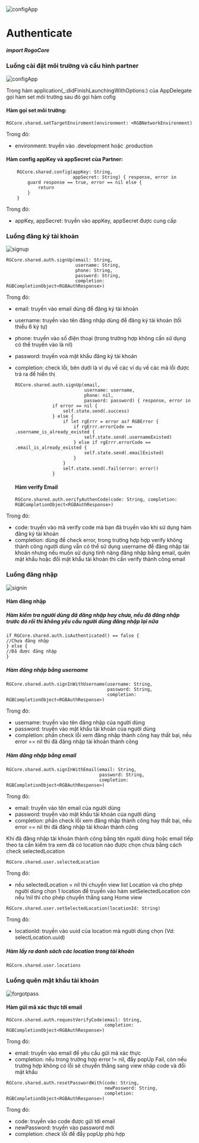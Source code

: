 ![configApp](https://github.com/user-attachments/assets/2ea1dc68-65f8-46a0-86e0-e18e286ac4f8)
# Authenticate

##### import RogoCore

### Luồng cài đặt môi trường và cấu hình partner

![configApp](https://github.com/user-attachments/assets/7215510d-2483-4a8d-93cf-75316a5c2d4d)

Trong hàm application(_:didFinishLaunchingWithOptions:) của AppDelegate gọi hàm set môi trường sau đó gọi hàm cofig 

#### Hàm gọi set môi trường:

```
RGCore.shared.setTargetEnviroment(environment: <RGBNetworkEnvironment)
```

Trong đó:
- environment: truyền vào .development hoặc .production

#### Hàm config appKey và appSecret của Partner:

```
    RGCore.shared.config(appKey: String,
                         appSecret: String) { response, error in
        guard response == true, error == nil else {
            return
        }
    }
```

Trong đó:
- appKey, appSecret: truyền vào appKey, appSecret được cung cấp

### Luồng đăng ký tài khoản

![signup](https://github.com/user-attachments/assets/90b7c5f6-9b35-4723-a9e6-ed8310650922)

```
RGCore.shared.auth.signUp(email: String,
                          username: String,
                          phone: String,
                          password: String,
                          completion: RGBCompletionObject<RGBAuthResponse>)
```
Trong đó:
- email: truyền vào email dùng để đăng ký tài khoản
- username: truyền vào tên đăng nhập dùng để đăng ký tài khoản (tối thiểu 6 ký tự)
- phone: truyền vào số điện thoại (trong trường hợp không cần sử dụng có thể truyền vào là nil)
- password: truyền voà mật khẩu đăng ký tài khoản
- completion: check lỗi, bên dưới là ví dụ về các ví dụ về các mã lỗi được trả ra để hiển thị

  ```
  RGCore.shared.auth.signUp(email,
                            username: username,
                            phone: nil,
                            password: password) { response, error in
                if error == nil {
                    self.state.send(.success)
                } else {
                    if let rgErrr = error as? RGBError {
                        if rgErrr.errorCode == .username_is_already_existed {
                            self.state.send(.usernameExisted)
                        } else if rgErrr.errorCode == .email_is_already_existed {
                            self.state.send(.emailExisted)
                        }
                    }
                    self.state.send(.fail(error: error))
                }
  
  ```
  #### Hàm verify Email

  ```
  RGCore.shared.auth.verifyAuthenCode(code: String, completion: RGBCompletionObject<RGBAuthResponse>)
  ```

Trong đó:
- code: truyền vào mã verify code mà bạn đã truyền vào khi sử dụng hàm đăng ký tài khoản
- completion: dùng để check error, trong trường hợp hợp verify không thành công người dùng vẫn có thể sử dụng username để đăng nhập tài khoản nhưng nếu muốn sử dụng tính năng đăng nhập bằng email, quên mật khẩu hoặc đổi mật khẩu tài khoản thì cần verify thành công email

### Luồng đăng nhập

![signin](https://github.com/user-attachments/assets/a1f3f324-0654-4856-81cb-c5c1b0cbb7d0)

#### Hàm đăng nhập

##### Hàm kiểm tra người dùng đã đăng nhập hay chưa, nếu đã đăng nhập trước đó rồi thì không yêu cầu người dùng đăng nhập lại nữa
```
if RGCore.shared.auth.isAuthenticated() == false {
//Chưa đăng nhập
} else {
//Đã được đăng nhập
}
```

##### Hàm đăng nhập bằng username

```
RGCore.shared.auth.signInWithUsername(username: String,
                                      password: String,
                                      completion: RGBCompletionObject<RGBAuthResponse>)
```

Trong đó:
- username: truyền vào tên đăng nhập của người dùng
- password: truyền vào mật khẩu tài khoản của người dùng
- completion: phần check lỗi xem đăng nhập thành công hay thất bại, nếu error == nil thì đã đăng nhập tài khoản thành công

##### Hàm đăng nhập bằng email

```
RGCore.shared.auth.signInWithEmail(email: String,
                                   password: String,
                                   completion: RGBCompletionObject<RGBAuthResponse>)

```
Trong đó:
- email: truyền vào tên email của người dùng
- password: truyền vào mật khẩu tài khoản của người dùng
- completion: phần check lỗi xem đăng nhập thành công hay thất bại, nếu error == nil thì đã đăng nhập tài khoản thành công

Khi đã đăng nhập tài khoản thành công bằng tên người dùng hoặc email tiếp theo ta cần kiểm tra xem đã có location nào được chọn chưa bằng cách check selectedLocation

```
RGCore.shared.user.selectedLocation

```
Trong đó:
- nếu selectedLocation = nil thì chuyển view list Location và cho phép người dùng chọn 1 location để truyền vào hàm setSelectedLocation còn nếu !nil thì cho phép chuyển thẳng sang Home view

```
RGCore.shared.user.setSelectedLocation(locationId: String)

```
Trong đó:
- locationId: truyền vào uuid của location mà người dùng chọn (Vd: selectLocation.uuid)

##### Hàm lấy ra danh sách các location trong tài khoản
```
RGCore.shared.user.locations
```

### Luồng quên mật khẩu tài khoản

![forgotpass](https://github.com/user-attachments/assets/10a83e3d-e5c4-4330-8d80-f0107ae06d77)

#### Hàm gửi mã xác thực tới email

```
RGCore.shared.auth.requestVerifyCode(email: String,
                                     completion: RGBCompletionObject<RGBAuthResponse>)
```
Trong đó:
- email: truyền vào email để yêu cầu gửi mã xác thực
- completion: nếu trong trường hợp error != nil, đẩy popUp Fail, còn nếu trường hợp không có lỗi sẽ chuyển thằng sang view nhâp code và đổi mật khẩu

```
RGCore.shared.auth.resetPasswordWith(code: String,
                                     newPassword: String,
                                     completion: RGBCompletionObject<RGBAuthResponse>)
```
Trong đó:
- code: truyền vào code được gửi tới email
- newPassword: truyền vào password mới
- completion: check lỗi để đẩy popUp phù hợp
